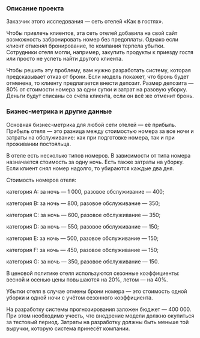 ### Описание проекта
Заказчик этого исследования — сеть отелей «Как в гостях». <p>
Чтобы привлечь клиентов, эта сеть отелей добавила на свой сайт возможность забронировать номер без предоплаты. Однако если клиент отменял бронирование, то компания терпела убытки. Сотрудники отеля могли, например, закупить продукты к приезду гостя или просто не успеть найти другого клиента.<p>
Чтобы решить эту проблему, вам нужно разработать систему, которая предсказывает отказ от брони. Если модель покажет, что бронь будет отменена, то клиенту предлагается внести депозит. Размер депозита — 80% от стоимости номера за одни сутки и затрат на разовую уборку. Деньги будут списаны со счёта клиента, если он всё же отменит бронь.<p>
### Бизнес-метрика и другие данные<p>
Основная бизнес-метрика для любой сети отелей — её прибыль. Прибыль отеля — это разница между стоимостью номера за все ночи и затраты на обслуживание: как при подготовке номера, так и при проживании постояльца. <p>
В отеле есть несколько типов номеров. В зависимости от типа номера назначается стоимость за одну ночь. Есть также затраты на уборку. Если клиент снял номер надолго, то убираются каждые два дня. <p>
Стоимость номеров отеля:<p>
категория A: за ночь — 1 000, разовое обслуживание — 400;<p>
категория B: за ночь — 800, разовое обслуживание — 350;<p>
категория C: за ночь — 600, разовое обслуживание — 350;<p>
категория D: за ночь — 550, разовое обслуживание — 150;<p>
категория E: за ночь — 500, разовое обслуживание — 150;<p>
категория F: за ночь — 450, разовое обслуживание — 150;<p>
категория G: за ночь — 350, разовое обслуживание — 150.<p>
В ценовой политике отеля используются сезонные коэффициенты: весной и осенью цены повышаются на 20%, летом — на 40%.<p>
Убытки отеля в случае отмены брони номера — это стоимость одной уборки и одной ночи с учётом сезонного коэффициента.<p>
На разработку системы прогнозирования заложен бюджет — 400 000. При этом необходимо учесть, что внедрение модели должно окупиться за тестовый период. Затраты на разработку должны быть меньше той выручки, которую система принесёт компании.<p>
